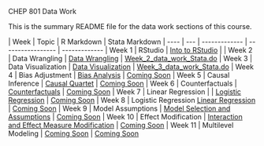 CHEP 801 Data Work

This is the summary README file for the data work sections of this course.


| Week | Topic          | R Markdown | Stata Markdown
| ---- | --- | ------------- | ----------------- | -------------
| Week 1 | RStudio  | [Into to RStudio](https://github.com/walkabilly/chep801_usask/blob/main/Data%20Work/intro_to_R.md)      | 
| Week 2 | Data Wrangling | [Data Wrangling](https://github.com/walkabilly/chep801_usask/blob/main/Data%20Work/data_wrangling_R.md)   | [Week_2_data_work_Stata.do](https://github.com/walkabilly/chep801_usask/blob/main/Data%20Work/Week2_data_work_Stata.do)
| Week 3 | Data Visualization | [Data Visualization](https://github.com/walkabilly/chep801_usask/blob/main/Data%20Work/data_visualization_R.md)   | [Week_3_data_work_Stata.do](https://github.com/walkabilly/chep801_usask/blob/main/Data%20Work/Week3_data_work_Stata.do)
| Week 4 | Bias Adjustment | [Bias Analysis](https://github.com/walkabilly/chep801_usask/blob/main/Data%20Work/bias_analysis_R.md)   | [Coming Soon]()
| Week 5 | Causal Inference  | [Causal Quartet](https://github.com/walkabilly/chep801_usask/blob/main/Data%20Work/causal_quartet_R.md)   | [Coming Soon]()
| Week 6 | Counterfactuals | [Counterfactuals](https://github.com/walkabilly/chep801_usask/blob/main/Data%20Work/counterfactuals_R.md) | [Coming Soon]()
| Week 7 | Linear Regression | | [Logistic Regression](https://github.com/walkabilly/chep801_usask/blob/main/Data%20Work/logistic_regression_R.md) | [Coming Soon]()
| Week 8 | Logistic Regression  [Linear Regression](https://github.com/walkabilly/chep801_usask/blob/main/Data%20Work/linear_regression_R.md)   | [Coming Soon]()
| Week 9 | Model Assumptions  | [Model Selection and Assumptions](https://github.com/walkabilly/chep801_usask/blob/main/Data%20Work/model_selection_R.md) | [Coming Soon]()
| Week 10 | Effect Modification | [Interaction and Effect Measure Modification](https://github.com/walkabilly/chep801_usask/blob/main/Data%20Work/interaction_effect_measure_modification.md) | [Coming Soon]()
| Week 11 | Multilevel Modeling | [Coming Soon]()  | [Coming Soon]()
